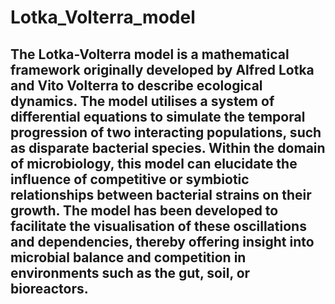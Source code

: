 # Lotka_Volterra_model
## The Lotka-Volterra model is a mathematical framework originally developed by Alfred Lotka and Vito Volterra to describe ecological dynamics. The model utilises a system of differential equations to simulate the temporal progression of two interacting populations, such as disparate bacterial species. Within the domain of microbiology, this model can elucidate the influence of competitive or symbiotic relationships between bacterial strains on their growth. The model has been developed to facilitate the visualisation of these oscillations and dependencies, thereby offering insight into microbial balance and competition in environments such as the gut, soil, or bioreactors.
